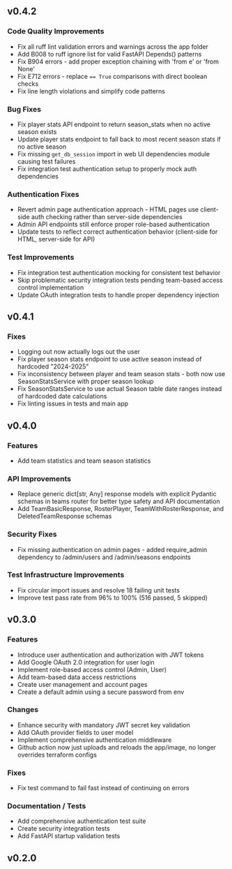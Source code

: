 v0.4.2
------

### Code Quality Improvements
* Fix all ruff lint validation errors and warnings across the app folder
* Add B008 to ruff ignore list for valid FastAPI Depends() patterns
* Fix B904 errors - add proper exception chaining with 'from e' or 'from None'
* Fix E712 errors - replace `== True` comparisons with direct boolean checks
* Fix line length violations and simplify code patterns

### Bug Fixes  
* Fix player stats API endpoint to return season_stats when no active season exists
* Update player stats endpoint to fall back to most recent season stats if no active season
* Fix missing `get_db_session` import in web UI dependencies module causing test failures
* Fix integration test authentication setup to properly mock auth dependencies

### Authentication Fixes
* Revert admin page authentication approach - HTML pages use client-side auth checking rather than server-side dependencies
* Admin API endpoints still enforce proper role-based authentication
* Update tests to reflect correct authentication behavior (client-side for HTML, server-side for API)

### Test Improvements
* Fix integration test authentication mocking for consistent test behavior
* Skip problematic security integration tests pending team-based access control implementation
* Update OAuth integration tests to handle proper dependency injection

v0.4.1
------

### Fixes
* Logging out now actually logs out the user
* Fix player season stats endpoint to use active season instead of hardcoded "2024-2025"
* Fix inconsistency between player and team season stats - both now use SeasonStatsService with proper season lookup
* Fix SeasonStatsService to use actual Season table date ranges instead of hardcoded date calculations
* Fix linting issues in tests and main app

v0.4.0
------
### Features
* Add team statistics and team season statistics

### API Improvements
* Replace generic dict[str, Any] response models with explicit Pydantic schemas in teams router for better type safety and API documentation
* Add TeamBasicResponse, RosterPlayer, TeamWithRosterResponse, and DeletedTeamResponse schemas

### Security Fixes
* Fix missing authentication on admin pages - added require_admin dependency to /admin/users and /admin/seasons endpoints

### Test Infrastructure Improvements
* Fix circular import issues and resolve 18 failing unit tests
* Improve test pass rate from 96% to 100% (516 passed, 5 skipped)


v0.3.0
------

### Features
* Introduce user authentication and authorization with JWT tokens
* Add Google OAuth 2.0 integration for user login
* Implement role-based access control (Admin, User)
* Add team-based data access restrictions
* Create user management and account pages
* Create a default admin using a secure password from env

### Changes
* Enhance security with mandatory JWT secret key validation
* Add OAuth provider fields to user model
* Implement comprehensive authentication middleware
* Github action now just uploads and reloads the app/image, no longer overrides terraform configs

### Fixes
* Fix test command to fail fast instead of continuing on errors

### Documentation / Tests
* Add comprehensive authentication test suite
* Create security integration tests
* Add FastAPI startup validation tests

v0.2.0
------
